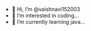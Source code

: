 - 👋 Hi, I’m @vaishnavi152003
- 👀 I’m interested in coding...
- 🌱 I’m currently learning java...
  

<!---
vaishnavi152003/vaishnavi152003 is a ✨ special ✨ repository because its `README.md` (this file) appears on your GitHub profile.
You can click the Preview link to take a look at your changes.
--->
